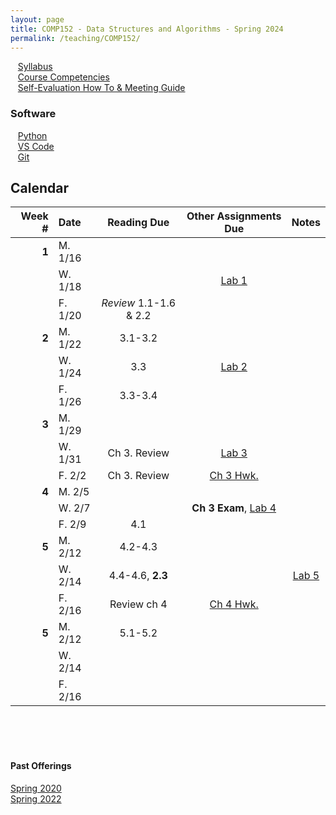 ```yaml
---
layout: page
title: COMP152 - Data Structures and Algorithms - Spring 2024
permalink: /teaching/COMP152/
---
```


&nbsp;&nbsp;&nbsp;[Syllabus](/teaching/COMP152/sp24/comp152-syllabus.pdf)<br>
&nbsp;&nbsp;&nbsp;[Course Competencies](/teaching/COMP152/sp24/comp152-competencies.pdf)<br>
&nbsp;&nbsp;&nbsp;[Self-Evaluation How To & Meeting Guide](/teaching/ungrading/howto-portfolio)

### Software 

&nbsp;&nbsp;&nbsp;[Python](https://www.python.org/downloads/)<br>
&nbsp;&nbsp;&nbsp;[VS Code](https://code.visualstudio.com/download)<br>
&nbsp;&nbsp;&nbsp;[Git](https://git-scm.com/downloads)<br>

## Calendar

|Week \# | Date | Reading Due | Other Assignments Due | Notes |
| --: | :-- | :---: | :---: | :--: |
| **1** | M. 1/16 | | | |
| | W. 1/18 | | [Lab 1](/teaching/COMP152/sp24/labs/lab1) | |
| | F. 1/20 | *Review* 1.1-1.6 & 2.2 | | |
| **2** | M. 1/22 | 3.1-3.2 | |  |
| | W. 1/24 | 3.3 | [Lab 2](/teaching/COMP152/sp24/labs/lab2) | |
| | F. 1/26  | 3.3-3.4| | |
| **3** | M. 1/29 |  | |  |
| | W. 1/31 | Ch 3. Review | [Lab 3](/teaching/COMP152/sp24/labs/lab3) | | 
| | F. 2/2  | Ch 3. Review | [Ch 3 Hwk.](/teaching/COMP152/sp24/hwk/hwk1)| |
| **4** | M. 2/5 | |  |  |
| | W. 2/7 | | **Ch 3 Exam**, [Lab 4](/teaching/COMP152/sp24/labs/lab4)| |
| | F. 2/9  | 4.1 | | |
| **5** | M. 2/12 | 4.2-4.3 |  |  |
| | W. 2/14 | 4.4-4.6, **2.3** | | [Lab 5](/teaching/COMP152/sp24/labs/lab5) |
| | F. 2/16  | Review ch 4 | [Ch 4 Hwk.](/teaching/COMP152/sp24/hwk/hwk2) | |
| **5** | M. 2/12 | 5.1-5.2 |  |  |
| | W. 2/14 | | | |
| | F. 2/16  | | | |



<br><br><br>
#### Past Offerings

[Spring 2020](/teaching/COMP152/sp20/)<br>
[Spring 2022](/teaching/COMP152/sp22/)
